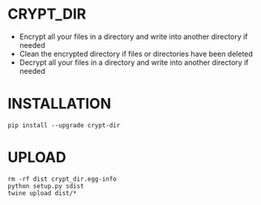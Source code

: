 # CRYPT_DIR

- Encrypt all your files in a directory and write into another directory if needed
- Clean the encrypted directory if files or directories have been deleted
- Decrypt all your files in a directory and write into another directory if needed

# INSTALLATION

```shell
pip install --upgrade crypt-dir
```

# UPLOAD

```shell
rm -rf dist crypt_dir.egg-info
python setup.py sdist
twine upload dist/*
```
